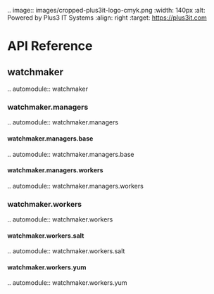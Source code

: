 .. image:: images/cropped-plus3it-logo-cmyk.png
   :width: 140px
   :alt: Powered by Plus3 IT Systems
   :align: right
   :target: https://plus3it.com
<br>

# API Reference

## watchmaker

.. automodule:: watchmaker

### watchmaker.managers

.. automodule:: watchmaker.managers

#### watchmaker.managers.base

.. automodule:: watchmaker.managers.base

#### watchmaker.managers.workers

.. automodule:: watchmaker.managers.workers

### watchmaker.workers

.. automodule:: watchmaker.workers

#### watchmaker.workers.salt

.. automodule:: watchmaker.workers.salt

#### watchmaker.workers.yum

.. automodule:: watchmaker.workers.yum
